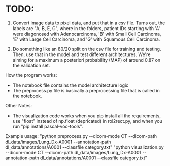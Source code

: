 # TODO:

1. Convert image data to pixel data, and put that in a csv file. Turns out, the labels are "A, B, E, G", where in the folders, patient IDs starting with 'A' were diagonosed with Adenocarcinoma, 'B' with Small Cell Carcinoma, 'E' with Large Cell Carcinoma, and 'G' with Squamous Cell Carcinoma.

2. Do something like an 80/20 split on the csv file for training and testing. Then, use that in the model and test different architectures. We're aiming for a maximum a posteriori probability (MAP) of around 0.87 on the validation set.

How the program works:
- The notebook file contains the model architecture logic
- The preprocess.py file is basically a preprocessing file that is called in the notebook.

Other Notes:
- The visualization code works when you pip install all the requirements, use "float" instead of np.float (depricated) in roi2rect.py, and when you run "pip install pascal-voc-tools".

Example usage:
"python preprocess.py --dicom-mode CT --dicom-path dl_data/images/Lung_Dx-A0001 --annotation-path dl_data/annotations/A0001 --classfile category.txt"
"python visualization.py --dicom-mode CT --dicom-path dl_data/images/Lung_Dx-A0001 --annotation-path dl_data/annotations/A0001 --classfile category.txt"